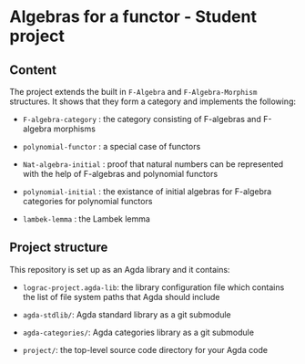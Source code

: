 # Algebras for a functor - Student project

## Content

The project extends the built in `F-Algebra` and `F-Algebra-Morphism` structures.
It shows that they form a category and implements the following:

* `F-algebra-category` : the category consisting of F-algebras and
  F-algebra morphisms

* `polynomial-functor` : a special case of functors

* `Nat-algebra-initial` : proof that natural numbers can be represented with 
  the help of F-algebras and polynomial functors

* `polynomial-initial` : the existance of initial algebras for F-algebra categories 
  for polynomial functors

* `lambek-lemma` : the Lambek lemma

## Project structure

This repository is set up as an Agda library and it contains:

* `lograc-project.agda-lib`: the library configuration file which contains
  the list of file system paths that Agda should include

* `agda-stdlib/`: Agda standard library as a git submodule

* `agda-categories/`: Agda categories library as a git submodule

* `project/`: the top-level source code directory for your Agda code
